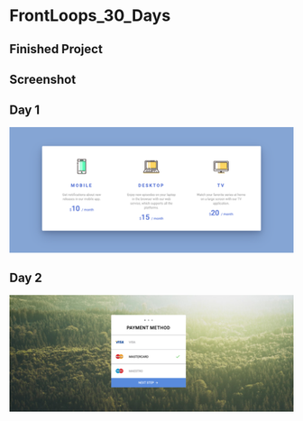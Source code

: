 # FrontLoops_30_Days

## Finished Project

## Screenshot

## Day 1

![day1.png](https://github.com/MelvinPeepers/FrontLoops_30_Days/blob/Day1/Day_1/assets/img/day1.png)

## Day 2

![day2.png](https://github.com/MelvinPeepers/FrontLoops_30_Days/blob/Day2/Day_2/assets/img/day2.png)
